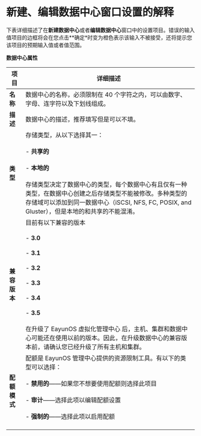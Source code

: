 # 新建、编辑数据中心窗口设置的解释

下表详细描述了在**新建数据中心**或者**编辑数据中心**窗口中的设置项目。错误的输入值项目的边框将会在您点击**确定*时变为橙色表示该输入不被接受，还将提示您该项目的预期输入值或者值范围。

**数据中心属性**

|项目|详细描述|
|----|--------|
|**名称**|数据中心的名称，必须限制在 40  个字符之内，可以由数字、字母、连字符以及下划线组成。|
|**描述**|数据中心的描述，推荐填写但是可以不填。|
|**类型**|存储类型，从以下选择其一：<br/><br/>-   **共享的**<br/><br/>-   **本地的**<br/><br/>存储类型决定了数据中心的类型，每个数据中心有且仅有一种类型，在数据中心创建之后存储类型不能被修改。多种类型的存储域可以添加到同一数据中心（iSCSI, NFS, FC, POSIX, and Gluster），但是本地的和共享的不能混淆。
|**兼容版本**|目前有以下兼容的版本<br/><br/>-   **3.0**<br/><br/>-   **3.1**<br/><br/>-   **3.2**<br/><br/>-    **3.3**<br/><br/>- **3.4**<br/><br/>- **3.5**<br/><br/>在升级了 EayunOS 虚拟化管理中心 后，主机、集群和数据中心可能还在使用以前的版本。因此，在升级数据中心的兼容版本前，请确认您已经升级了所有主机和集群。 |
|**配额模式**|配额是 EayunOS  管理中心提供的资源限制工具。有以下的类型可以选择：<br/><br/>-   **禁用的**——如果您不想要使用配额则选择此项目<br/><br/>-   **审计**——选择此项以编辑配额设置<br/><br/>-   **强制的**——选择此项以启用配额<br/><br/>|
